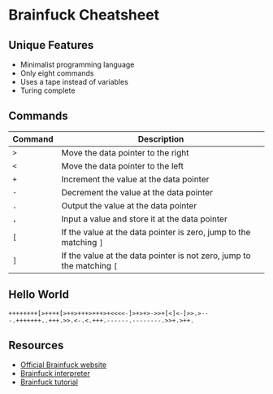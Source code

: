 # Brainfuck Cheatsheet

## Unique Features

- Minimalist programming language
- Only eight commands
- Uses a tape instead of variables
- Turing complete

## Commands

| Command | Description |
| ------- | ----------- |
| `>`     | Move the data pointer to the right |
| `<`     | Move the data pointer to the left |
| `+`     | Increment the value at the data pointer |
| `-`     | Decrement the value at the data pointer |
| `.`     | Output the value at the data pointer |
| `,`     | Input a value and store it at the data pointer |
| `[`     | If the value at the data pointer is zero, jump to the matching `]` |
| `]`     | If the value at the data pointer is not zero, jump to the matching `[` |

## Hello World

```
++++++++[>++++[>++>+++>+++>+<<<<-]>+>+>->>+[<]<-]>>.>---.+++++++..+++.>>.<-.<.+++.------.--------.>>+.>++.
```

## Resources

- [Official Brainfuck website](https://www.muppetlabs.com/~breadbox/bf/)
- [Brainfuck interpreter](https://www.dcode.fr/brainfuck-language)
- [Brainfuck tutorial](https://gist.github.com/roachhd/dce54bec8ba55fb17d3a)